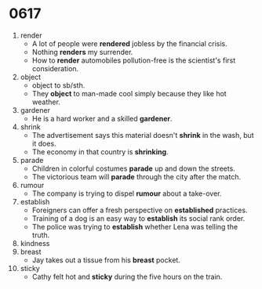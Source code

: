 # 0617

1. render
   - A lot of people were **rendered** jobless by the financial crisis.
   - Nothing **renders** my surrender.
   - How to **render** automobiles pollution-free is the scientist's first consideration.
2. object
   - object to sb/sth.
   - They **object** to man-made cool simply because they like hot weather.
3. gardener
   - He is a hard worker and a skilled **gardener**.
4. shrink
   - The advertisement says this material doesn't **shrink** in the wash, but it does.
   - The economy in that country is **shrinking**.
5. parade
   - Children in colorful costumes **parade** up and down the streets.
   - The victorious team will **parade** through the city after the match.
6. rumour
   - The company is trying to dispel **rumour** about a take-over.
7. establish
   - Foreigners can offer a fresh perspective on **established** practices.
   - Training of a dog is an easy way to **establish** its social rank order.
   - The police was trying to **establish** whether Lena was telling the truth.
8. kindness
9. breast
   - Jay takes out a tissue from his **breast** pocket.
10. sticky
    - Cathy felt hot and **sticky** during the five hours on the train.